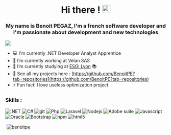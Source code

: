<h1 align="center">Hi there ! <img src="https://media.giphy.com/media/hvRJCLFzcasrR4ia7z/giphy.gif" width="25px"> </h1>
<h3 align="center">My name is Benoit PEGAZ, I'm a french software developer and I'm passionate about development and new technologies </h3>

![](https://komarev.com/ghpvc/?username=BenoitPE&style=flat-square)

- 💻 I'm currently .NET Developer Analyst Apprentice
- 🔭 I’m currently working at Velan SAS
- 🌱 I’m currently studying at [ESGI Lyon]("https://www.esgi.fr/campus-lyon.html") 📚
- 👀 See all my projects here : [https://github.com/BenoitPE?tab=repositories](https://github.com/BenoitPE?tab=repositories)
- ⚡ Fun fact: I love useless optimization project 

### Skills : 
<p>
  <img alt=".NET" src="https://img.shields.io/badge/-.NET-45b8d8?style=flat-square&logo=.NET&logoColor=white" />
  <img alt="C#" src="https://img.shields.io/badge/-Csharp-690081?style=flat-square&logo=csharp&logoColor=white" />
  <img alt="git" src="https://img.shields.io/badge/-Git-F05032?style=flat-square&logo=git&logoColor=white" />
<img alt="Php" src="https://img.shields.io/badge/-Php-8993c1?style=flat-square&logo=php&logoColor=white" />
    <img alt="Laravel" src="https://img.shields.io/badge/-Laravel-ef3c2d?style=flat-square&logo=Laravel&logoColor=white" />
    <img alt="Nodejs" src="https://img.shields.io/badge/-Nodejs-539e43?style=flat-square&logo=Node.js&logoColor=white" />
  <img alt="Adobe suite" src="https://img.shields.io/badge/-Adobe suite-ff0000?style=flat-square&logo=Adobe&logoColor=white" />
    <img alt="Javascript" src="https://img.shields.io/badge/-Javascript-f7e018?style=flat-square&logo=Javascript&logoColor=white" />
    <img alt="Oracle" src="https://img.shields.io/badge/-Oracle-ef3c2d?style=flat-square&logo=Oracle&logoColor=white" />
  <img alt="Bootstrap" src="https://img.shields.io/badge/-Bootstrap-7952B3?style=flat-square&logo=Bootstrap&logoColor=white" />
  <img alt="npm" src="https://img.shields.io/badge/-NPM-CB3837?style=flat-square&logo=npm&logoColor=white" />
  <img alt="html5" src="https://img.shields.io/badge/-HTML5-E34F26?style=flat-square&logo=html5&logoColor=white" />
</p>

<p>&nbsp;<img align="center" src="https://github-readme-stats.vercel.app/api?username=benoitpe&show_icons=true&locale=en&theme=dark" alt="benoitpe" /></p>
